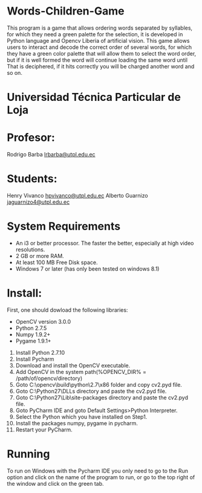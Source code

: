 # Words-Children-Game
This program is a game that allows ordering words separated by syllables, for which they need a green palette for the selection, it is developed in Python language and Opencv Liberia of artificial vision.
This game allows users to interact and decode the correct order of several words, for which they have a green color palette that will allow them to select the word order, but if it is well formed the word will continue loading the same word until That is deciphered, if it hits correctly you will be charged another word and so on.
# Universidad Técnica Particular de Loja
# Profesor:                                
Rodrigo Barba        lrbarba@utpl.edu.ec  
# Students:                                 
Henry Vivanco      hpvivanco@utpl.edu.ec 
Alberto Guarnizo   jaguarnizo4@utpl.edu.ec
# System Requirements
- An i3 or better processor. The faster the better, especially at high video resolutions.
- 2 GB or more RAM.
- At least 100 MB Free Disk space.
- Windows 7 or later (has only been tested on windows 8.1)
# Install:
First, one should dowload the following libraries:
- OpenCV version 3.0.0
- Python 2.7.5 
- Numpy 1.9.2+
- Pygame 1.9.1+
1.	Install Python 2.7.10
2.	Install Pycharm
3.	Download and install the OpenCV executable.
4.	Add OpenCV in the system path(%OPENCV_DIR% = /path/of/opencv/directory)
5.	Goto C:\opencv\build\python\2.7\x86 folder and copy cv2.pyd file.
6.	Goto C:\Python27\DLLs directory and paste the cv2.pyd file.
7.	Goto C:\Python27\Lib\site-packages directory and paste the cv2.pyd file.
8.	Goto PyCharm IDE and goto Default Settings>Python Interpreter.
9.	Select the Python which you have installed on Step1.
10.	Install the packages numpy, pygame in pycharm.
11.	Restart your PyCharm.
# Running
To run on Windows with the Pycharm IDE you only need to go to the Run option and click on the name of the program to run, or go to the top right of the window and click on the green tab.

